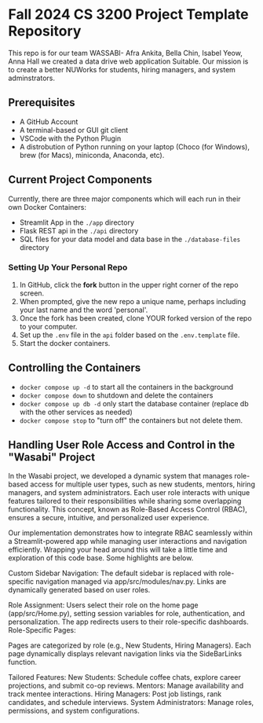 # Fall 2024 CS 3200 Project Template Repository

This repo is for our team WASSABI- Afra Ankita, Bella Chin, Isabel Yeow, Anna Hall we created a data drive web application Suitable. Our mission is to create a better NUWorks for students, hiring managers, and system adminstrators. 

## Prerequisites

- A GitHub Account
- A terminal-based or GUI git client
- VSCode with the Python Plugin
- A distrobution of Python running on your laptop (Choco (for Windows), brew (for Macs), miniconda, Anaconda, etc). 

## Current Project Components

Currently, there are three major components which will each run in their own Docker Containers:

- Streamlit App in the `./app` directory
- Flask REST api in the `./api` directory
- SQL files for your data model and data base in the `./database-files` directory


### Setting Up Your Personal Repo

1. In GitHub, click the **fork** button in the upper right corner of the repo screen. 
1. When prompted, give the new repo a unique name, perhaps including your last name and the word 'personal'. 
1. Once the fork has been created, clone YOUR forked version of the repo to your computer. 
1. Set up the `.env` file in the `api` folder based on the `.env.template` file.
1. Start the docker containers. 

## Controlling the Containers

- `docker compose up -d` to start all the containers in the background
- `docker compose down` to shutdown and delete the containers
- `docker compose up db -d` only start the database container (replace db with the other services as needed)
- `docker compose stop` to "turn off" the containers but not delete them. 



## Handling User Role Access and Control in the "Wasabi" Project
In the Wasabi project, we developed a dynamic system that manages role-based access for multiple user types, such as new students, mentors, hiring managers, and system administrators. Each user role interacts with unique features tailored to their responsibilities while sharing some overlapping functionality. This concept, known as Role-Based Access Control (RBAC), ensures a secure, intuitive, and personalized user experience.

Our implementation demonstrates how to integrate RBAC seamlessly within a Streamlit-powered app while managing user interactions and navigation efficiently.
Wrapping your head around this will take a little time and exploration of this code base.  Some highlights are below. 

Custom Sidebar Navigation:
The default sidebar is replaced with role-specific navigation managed via app/src/modules/nav.py.
Links are dynamically generated based on user roles.

Role Assignment:
Users select their role on the home page (app/src/Home.py), setting session variables for role, authentication, and personalization.
The app redirects users to their role-specific dashboards.
Role-Specific Pages:

Pages are categorized by role (e.g., New Students, Hiring Managers).
Each page dynamically displays relevant navigation links via the SideBarLinks function.

Tailored Features:
New Students: Schedule coffee chats, explore career projections, and submit co-op reviews.
Mentors: Manage availability and track mentee interactions.
Hiring Managers: Post job listings, rank candidates, and schedule interviews.
System Administrators: Manage roles, permissions, and system configurations.

